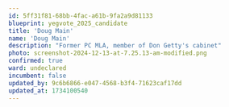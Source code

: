 ```yaml
---
id: 5ff31f81-68bb-4fac-a61b-9fa2a9d81133
blueprint: yegvote_2025_candidate
title: 'Doug Main'
name: 'Doug Main'
description: "Former PC MLA, member of Don Getty's cabinet"
photo: screenshot-2024-12-13-at-7.25.13-am-modified.png
confirmed: true
ward: undeclared
incumbent: false
updated_by: 9c6b6866-e047-4568-b3f4-71623caf17dd
updated_at: 1734100540
---
```

